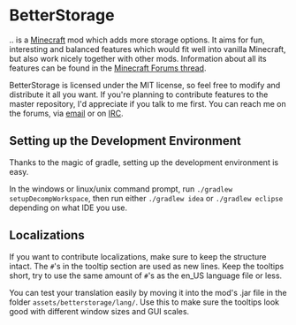 
BetterStorage
=============

.. is a [Minecraft](http://minecraft.net/) mod which adds more storage options. It aims
for fun, interesting and balanced features which would fit well into vanilla Minecraft,
but also work nicely together with other mods. Information about all its features can be
found in the [Minecraft Forums thread](http://www.minecraftforum.net/topic/1548203-/).

BetterStorage is licensed under the MIT license, so feel free to modify and distribute
it all you want. If you're planning to contribute features to the master repository,
I'd appreciate if you talk to me first. You can reach me on the forums, via
[email](mailto:halfnerd.copygirl@gmail.com) or on [IRC](irc://irc.esper.net/#obsidian).

Setting up the Development Environment
--------------------------------------
Thanks to the magic of gradle, setting up the development environment is easy.

In the windows or linux/unix command prompt, run ```./gradlew setupDecompWorkspace```,
then run either ```./gradlew idea``` or ```./gradlew eclipse``` depending on what IDE you use.

Localizations
-------------

If you want to contribute localizations, make sure to keep the structure intact. The
```#```'s in the tooltip section are used as new lines. Keep the tooltips short, try to
use the same amount of ```#```'s as the en_US language file or less.

You can test your translation easily by moving it into the mod's .jar file in the
folder ```assets/betterstorage/lang/```. Use this to make sure the tooltips look good
with different window sizes and GUI scales.
